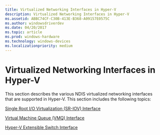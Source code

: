 ```yaml
---
title: Virtualized Networking Interfaces in Hyper-V
description: Virtualized Networking Interfaces in Hyper-V
ms.assetid: ABBC74CF-C30B-413E-B368-A09157E0575C
ms.author: windowsdriverdev
ms.date: 04/20/2017
ms.topic: article
ms.prod: windows-hardware
ms.technology: windows-devices
ms.localizationpriority: medium
---
```


# Virtualized Networking Interfaces in Hyper-V





This section describes the various NDIS virtualized networking interfaces that are supported in Hyper-V. This section includes the following topics:

[Single Root I/O Virtualization (SR-IOV) Interface](single-root-i-o-virtualization--sr-iov--interface.md)

[Virtual Machine Queue (VMQ) Interface](virtual-machine-queue--vmq--interface.md)

[Hyper-V Extensible Switch Interface](hyper-v-extensible-switch-interface.md)

 

 





